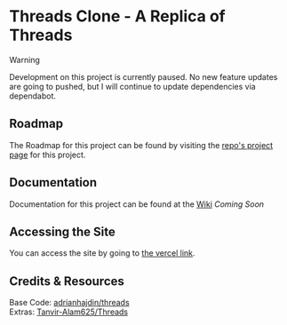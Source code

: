 # Threads Clone - A Replica of Threads

> [!WARNING]
> Development on this project is currently paused. No new feature updates are going to pushed, but I will continue to update dependencies via dependabot.

## Roadmap

The Roadmap for this project can be found by visiting the [repo's project page](https://github.com/users/ahmadk953/projects/2) for this project.

## Documentation

Documentation for this project can be found at the [Wiki](https://github.com/ahmadk953/threads-clone/wiki) _Coming Soon_

## Accessing the Site

You can access the site by going to [the vercel link](https://threads-clone-one-chi.vercel.app/).

## Credits & Resources

Base Code: [adrianhajdin/threads](https://github.com/adrianhajdin/threads)  
Extras: [Tanvir-Alam625/Threads](https://github.com/Tanvir-Alam625/Threads)
